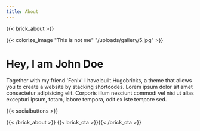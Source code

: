 ```yaml
---
title: About
---
```

{{< brick_about >}}

{{< colorize_image "This is not me" "/uploads/gallery/5.jpg" >}}

# Hey, I am John Doe

Together with my friend 'Fenix' I have built Hugobricks, a theme that allows you to create a website by stacking shortcodes. Lorem ipsum dolor sit amet consectetur adipisicing elit. Corporis illum nesciunt commodi vel nisi ut alias excepturi ipsum, totam, labore tempora, odit ex iste tempore sed. 

{{< socialbuttons >}}

{{< /brick_about >}}
{{< brick_cta >}}{{< /brick_cta >}}
